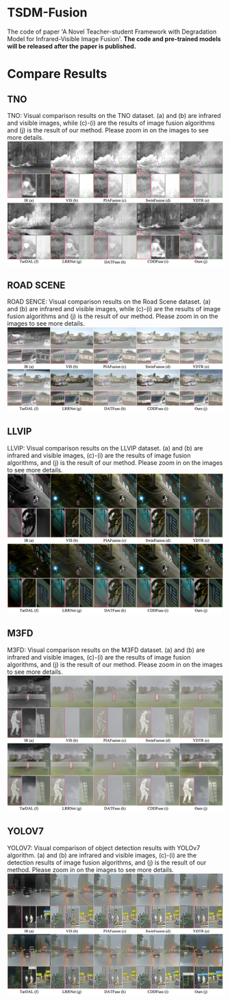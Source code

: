# TSDM-Fusion
The code of paper 'A Novel Teacher-student Framework with Degradation Model for Infrared-Visible Image Fusion'.
**The code and pre-trained models will be released after the paper is published.**

# Compare Results
## TNO
TNO: Visual comparison results on the TNO dataset. (a) and (b) are infrared and visible images, while (c)-(i) are the results of image fusion algorithms and (j) is the result of our method. Please zoom in on the images to see more details. ![](./ComparedImages/TNO.png)
## ROAD SCENE
ROAD SENCE: Visual comparison results on the Road Scene dataset. (a) and (b) are infrared and visible images, while (c)-(i) are the results of image fusion algorithms and (j) is the result of our method. Please zoom in on the images to see more details. ![](./ComparedImages/ROAD.png)
## LLVIP
LLVIP: Visual comparison results on the LLVIP dataset. (a) and (b) are infrared and visible images, (c)-(i) are the results of image fusion algorithms, and (j) is the result of our method. Please zoom in on the images to see more details. ![](./ComparedImages/LLVIP.png) 
## M3FD
M3FD: Visual comparison results on the M3FD dataset. (a) and (b) are infrared and visible images, (c)-(i) are the results of image fusion algorithms, and (j) is the result of our method. Please zoom in on the images to see more details. ![](./ComparedImages/M3FD.png)
## YOLOV7
YOLOV7: Visual comparison of object detection results with YOLOv7 algorithm. (a) and (b) are infrared and visible images, (c)-(i) are the detection results of image fusion algorithms, and (j) is the result of our method. Please zoom in on the images to see more details. ![](./ComparedImages/YOLOV7.png)
